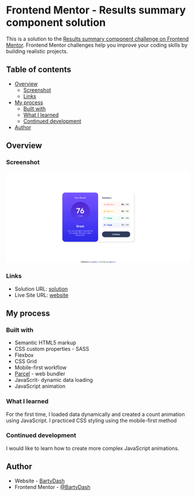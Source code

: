 # Frontend Mentor - Results summary component solution

This is a solution to the [Results summary component challenge on Frontend Mentor](https://www.frontendmentor.io/challenges/results-summary-component-CE_K6s0maV). Frontend Mentor challenges help you improve your coding skills by building realistic projects. 

## Table of contents

- [Overview](#overview)
  - [Screenshot](#screenshot)
  - [Links](#links)
- [My process](#my-process)
  - [Built with](#built-with)
  - [What I learned](#what-i-learned)
  - [Continued development](#continued-development)
- [Author](#author)

## Overview

### Screenshot

![](./src/assets/images/screenshot.png)

### Links

- Solution URL: [solution](https://www.frontendmentor.io/solutions/results-summary-component-using-sass-and-dynamically-loaded-data-by-js-k5FWjVblcZ)
- Live Site URL: [website](https://r-s-component.netlify.app)

## My process

### Built with

- Semantic HTML5 markup
- CSS custom properties - SASS
- Flexbox
- CSS Grid
- Mobile-first workflow
- [Parcel](https://parceljs.org/) - web bundler
- JavaScrit- dynamic data loading
- JavaScript animation

### What I learned

For the first time, I loaded data dynamically and created a count animation using JavaScript. I practiced CSS styling using the mobile-first method

### Continued development

I would like to learn how to create more complex JavaScript animations.

## Author

- Website - [BartyDash](https://github.com/BartyDash)
- Frontend Mentor - [@BartyDash](https://www.frontendmentor.io/profile/BartyDash)